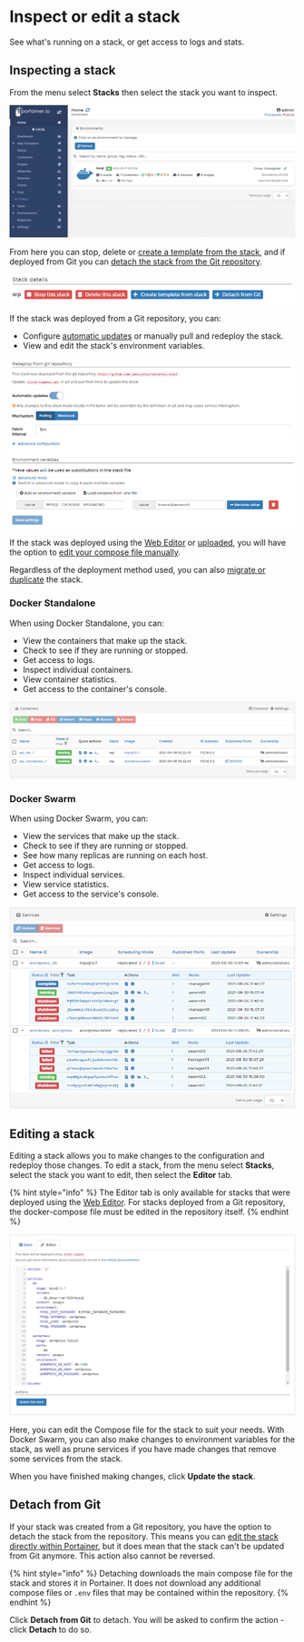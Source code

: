 # Inspect or edit a stack

See what's running on a stack, or get access to logs and stats.

## Inspecting a stack

From the menu select **Stacks** then select the stack you want to inspect.

![](../../../.gitbook/assets/2.9-stacks-edit-1.gif)

From here you can stop, delete or [create a template from the stack](template.md), and if deployed from Git you can [detach the stack from the Git repository](edit.md#detach-from-git).

![](../../../.gitbook/assets/2.11.1-stacks-edit-actions.png)

If the stack was deployed from a Git repository, you can:

* Configure [automatic updates](add.md#automatic-updates) or manually pull and redeploy the stack.
* View and edit the stack's environment variables.

![](../../../.gitbook/assets/2.9-stacks-edit-git-1.png)

If the stack was deployed using the [Web Editor](add.md#option-1-web-editor) or [uploaded](add.md#option-2-upload), you will have the option to [edit your compose file manually](edit.md#editing-a-stack).

Regardless of the deployment method used, you can also [migrate or duplicate](migrate.md) the stack.

### Docker Standalone

When using Docker Standalone, you can:

* View the containers that make up the stack.
* Check to see if they are running or stopped.
* Get access to logs.
* Inspect individual containers.
* View container statistics.
* Get access to the container's console.

![](../../../.gitbook/assets/stacks-edit-3.png)

### Docker Swarm

When using Docker Swarm, you can:

* View the services that make up the stack.
* Check to see if they are running or stopped.
* See how many replicas are running on each host.
* Get access to logs.
* Inspect individual services.
* View service statistics.
* Get access to the service's console.

![](../../../.gitbook/assets/stacks-edit-4.png)

## Editing a stack

Editing a stack allows you to make changes to the configuration and redeploy those changes. To edit a stack, from the menu select **Stacks**, select the stack you want to edit, then select the **Editor** tab.

{% hint style="info" %}
The Editor tab is only available for stacks that were deployed using the [Web Editor](add.md#option-1-web-editor). For stacks deployed from a Git repository, the docker-compose file must be edited in the repository itself.
{% endhint %}

![](../../../.gitbook/assets/stacks-edit-5.png)

Here, you can edit the Compose file for the stack to suit your needs. With Docker Swarm, you can also make changes to environment variables for the stack, as well as prune services if you have made changes that remove some services from the stack.

When you have finished making changes, click **Update the stack**.

## Detach from Git

If your stack was created from a Git repository, you have the option to detach the stack from the repository. This means you can [edit the stack directly within Portainer](edit.md#editing-a-stack), but it does mean that the stack can't be updated from Git anymore. This action also cannot be reversed.

{% hint style="info" %}
Detaching downloads the main compose file for the stack and stores it in Portainer. It does not download any additional compose files or `.env` files that may be contained within the repository.
{% endhint %}

Click **Detach from Git** to detach. You will be asked to confirm the action - click **Detach** to do so.

